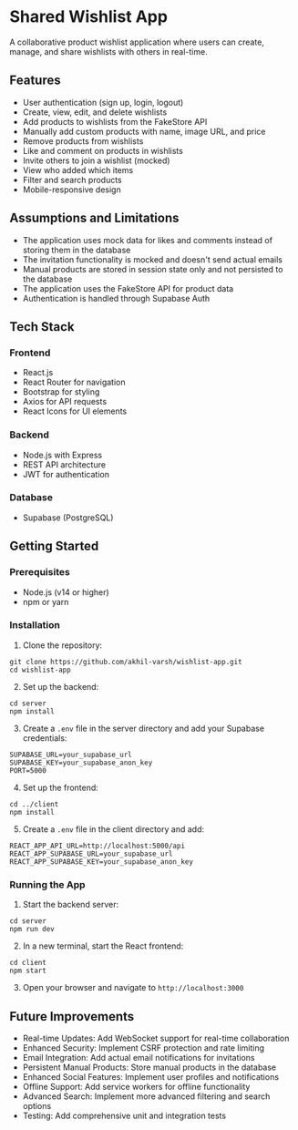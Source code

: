 # Shared Wishlist App

A collaborative product wishlist application where users can create, manage, and share wishlists with others in real-time.

## Features

- User authentication (sign up, login, logout)
- Create, view, edit, and delete wishlists
- Add products to wishlists from the FakeStore API
- Manually add custom products with name, image URL, and price
- Remove products from wishlists
- Like and comment on products in wishlists
- Invite others to join a wishlist (mocked)
- View who added which items
- Filter and search products
- Mobile-responsive design

## Assumptions and Limitations

- The application uses mock data for likes and comments instead of storing them in the database
- The invitation functionality is mocked and doesn't send actual emails
- Manual products are stored in session state only and not persisted to the database
- The application uses the FakeStore API for product data
- Authentication is handled through Supabase Auth

## Tech Stack

### Frontend
- React.js
- React Router for navigation
- Bootstrap for styling
- Axios for API requests
- React Icons for UI elements

### Backend
- Node.js with Express
- REST API architecture
- JWT for authentication

### Database
- Supabase (PostgreSQL)

## Getting Started

### Prerequisites
- Node.js (v14 or higher)
- npm or yarn

### Installation

1. Clone the repository:
```
git clone https://github.com/akhil-varsh/wishlist-app.git
cd wishlist-app
```

2. Set up the backend:
```
cd server
npm install
```

3. Create a `.env` file in the server directory and add your Supabase credentials:
```
SUPABASE_URL=your_supabase_url
SUPABASE_KEY=your_supabase_anon_key
PORT=5000
```

4. Set up the frontend:
```
cd ../client
npm install
```

5. Create a `.env` file in the client directory and add:
```
REACT_APP_API_URL=http://localhost:5000/api
REACT_APP_SUPABASE_URL=your_supabase_url
REACT_APP_SUPABASE_KEY=your_supabase_anon_key
```

### Running the App

1. Start the backend server:
```
cd server
npm run dev
```

2. In a new terminal, start the React frontend:
```
cd client
npm start
```

3. Open your browser and navigate to `http://localhost:3000`


## Future Improvements

- Real-time Updates: Add WebSocket support for real-time collaboration
- Enhanced Security: Implement CSRF protection and rate limiting
- Email Integration: Add actual email notifications for invitations
- Persistent Manual Products: Store manual products in the database
- Enhanced Social Features: Implement user profiles and notifications
- Offline Support: Add service workers for offline functionality
- Advanced Search: Implement more advanced filtering and search options
- Testing: Add comprehensive unit and integration tests



